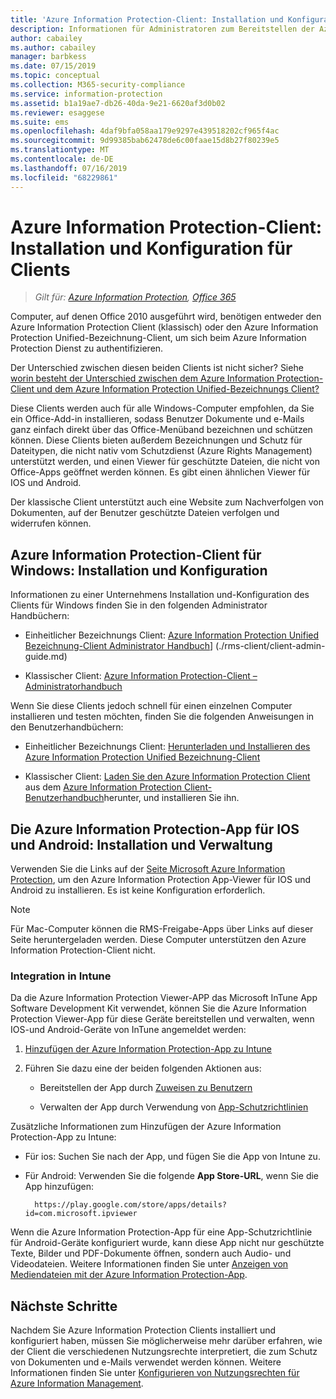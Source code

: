 ```yaml
---
title: 'Azure Information Protection-Client: Installation und Konfiguration'
description: Informationen für Administratoren zum Bereitstellen der Azure Information Protection Clients auf Windows-Computern und mobilen Geräten.
author: cabailey
ms.author: cabailey
manager: barbkess
ms.date: 07/15/2019
ms.topic: conceptual
ms.collection: M365-security-compliance
ms.service: information-protection
ms.assetid: b1a19ae7-db26-40da-9e21-6620af3d0b02
ms.reviewer: esaggese
ms.suite: ems
ms.openlocfilehash: 4daf9bfa058aa179e9297e439518202cf965f4ac
ms.sourcegitcommit: 9d99385bab62478de6c00faae15d8b27f80239e5
ms.translationtype: MT
ms.contentlocale: de-DE
ms.lasthandoff: 07/16/2019
ms.locfileid: "68229861"
---
```

# <a name="azure-information-protection-client-installation-and-configuration-for-clients"></a>Azure Information Protection-Client: Installation und Konfiguration für Clients

>*Gilt für: [Azure Information Protection](https://azure.microsoft.com/pricing/details/information-protection), [Office 365](https://download.microsoft.com/download/E/C/F/ECF42E71-4EC0-48FF-AA00-577AC14D5B5C/Azure_Information_Protection_licensing_datasheet_EN-US.pdf)*

Computer, auf denen Office 2010 ausgeführt wird, benötigen entweder den Azure Information Protection Client (klassisch) oder den Azure Information Protection Unified-Bezeichnung-Client, um sich beim Azure Information Protection Dienst zu authentifizieren.

Der Unterschied zwischen diesen beiden Clients ist nicht sicher?  Siehe [worin besteht der Unterschied zwischen dem Azure Information Protection-Client und dem Azure Information Protection Unified-Bezeichnungs Client?](faqs.md#whats-the-difference-between-azure-information-protection-and-microsoft-information-protection)

Diese Clients werden auch für alle Windows-Computer empfohlen, da Sie ein Office-Add-in installieren, sodass Benutzer Dokumente und e-Mails ganz einfach direkt über das Office-Menüband bezeichnen und schützen können. Diese Clients bieten außerdem Bezeichnungen und Schutz für Dateitypen, die nicht nativ vom Schutzdienst (Azure Rights Management) unterstützt werden, und einen Viewer für geschützte Dateien, die nicht von Office-Apps geöffnet werden können. Es gibt einen ähnlichen Viewer für IOS und Android.

Der klassische Client unterstützt auch eine Website zum Nachverfolgen von Dokumenten, auf der Benutzer geschützte Dateien verfolgen und widerrufen können.

## <a name="the-azure-information-protection-client-for-windows-installation-and-configuration"></a>Azure Information Protection-Client für Windows: Installation und Konfiguration

Informationen zu einer Unternehmens Installation und-Konfiguration des Clients für Windows finden Sie in den folgenden Administrator Handbüchern:

- Einheitlicher Bezeichnungs Client: [Azure Information Protection Unified Bezeichnung-Client Administrator Handbuch](./rms-client/clientv2-admin-guide.md)] (./rms-client/client-admin-guide.md)

- Klassischer Client: [Azure Information Protection-Client – Administratorhandbuch](./rms-client/client-admin-guide.md)

Wenn Sie diese Clients jedoch schnell für einen einzelnen Computer installieren und testen möchten, finden Sie die folgenden Anweisungen in den Benutzerhandbüchern:

- Einheitlicher Bezeichnungs Client: [Herunterladen und Installieren des Azure Information Protection Unified Bezeichnung-Client](./rms-client/install-unifiedlabelingclient-app.md)

- Klassischer Client: [Laden Sie den Azure Information Protection Client](./rms-client/install-client-app.md) aus dem [Azure Information Protection Client-Benutzerhandbuch](./rms-client/client-user-guide.md)herunter, und installieren Sie ihn.

## <a name="the-azure-information-protection-app-for-ios-and-android-installation-and-management"></a>Die Azure Information Protection-App für IOS und Android: Installation und Verwaltung

Verwenden Sie die Links auf der [Seite Microsoft Azure Information Protection](https://go.microsoft.com/fwlink/?LinkId=303970), um den Azure Information Protection App-Viewer für IOS und Android zu installieren. Es ist keine Konfiguration erforderlich.

> [!NOTE]
> Für Mac-Computer können die RMS-Freigabe-Apps über Links auf dieser Seite heruntergeladen werden. Diese Computer unterstützen den Azure Information Protection-Client nicht.

### <a name="integration-with-intune"></a>Integration in Intune

Da die Azure Information Protection Viewer-APP das Microsoft InTune App Software Development Kit verwendet, können Sie die Azure Information Protection Viewer-App für diese Geräte bereitstellen und verwalten, wenn IOS-und Android-Geräte von InTune angemeldet werden:

1. [Hinzufügen der Azure Information Protection-App zu Intune](/intune/apps-add) 

2. Führen Sie dazu eine der beiden folgenden Aktionen aus:
    
    - Bereitstellen der App durch [Zuweisen zu Benutzern](/intune/apps-deploy)
    
    - Verwalten der App durch Verwendung von [App-Schutzrichtlinien](/intune/app-protection-policies)

Zusätzliche Informationen zum Hinzufügen der Azure Information Protection-App zu Intune:

- Für ios: Suchen Sie nach der App, und fügen Sie die App von Intune zu.

- Für Android: Verwenden Sie die folgende **App Store-URL**, wenn Sie die App hinzufügen:
        
        https://play.google.com/store/apps/details?id=com.microsoft.ipviewer

Wenn die Azure Information Protection-App für eine App-Schutzrichtlinie für Android-Geräte konfiguriert wurde, kann diese App nicht nur geschützte Texte, Bilder und PDF-Dokumente öffnen, sondern auch Audio- und Videodateien. Weitere Informationen finden Sie unter [Anzeigen von Mediendateien mit der Azure Information Protection-App](/intune/end-user-mam-apps-android#view-media-files-with-the-azure-information-protection-app).

## <a name="next-steps"></a>Nächste Schritte

Nachdem Sie Azure Information Protection Clients installiert und konfiguriert haben, müssen Sie möglicherweise mehr darüber erfahren, wie der Client die verschiedenen Nutzungsrechte interpretiert, die zum Schutz von Dokumenten und e-Mails verwendet werden können. Weitere Informationen finden Sie unter [Konfigurieren von Nutzungsrechten für Azure Information Management](configure-usage-rights.md).
